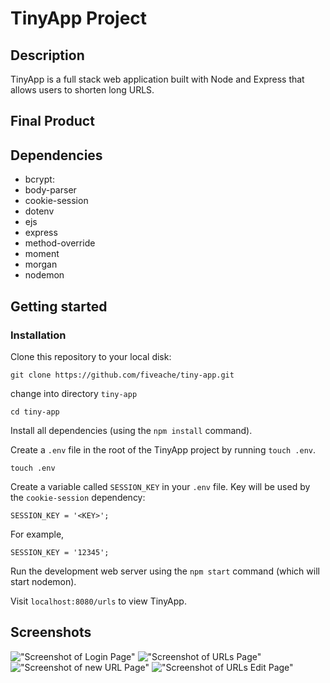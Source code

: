 # TinyApp Project

## Description
TinyApp is a full stack web application built with Node and Express that allows users to shorten long URLS.

## Final Product

## Dependencies

* bcrypt:
* body-parser
* cookie-session
* dotenv
* ejs
* express
* method-override
* moment
* morgan
* nodemon

## Getting started

### Installation

Clone this repository to your local disk:
```
git clone https://github.com/fiveache/tiny-app.git
```

change into directory `tiny-app`
```
cd tiny-app
```

Install all dependencies (using the `npm install` command).

Create a `.env` file in the root of the TinyApp project by running `touch .env`.
```
touch .env
```
Create a variable called `SESSION_KEY` in your `.env` file. Key will be used by the `cookie-session` dependency:
```
SESSION_KEY = '<KEY>';
```

For example,
```
SESSION_KEY = '12345';
```

Run the development web server using the `npm start` command (which will start nodemon).

Visit `localhost:8080/urls` to view TinyApp.

## Screenshots
!["Screenshot of Login Page"](https://github.com/fiveache/tiny-app/blob/master/docs/loginpage.png?raw=true)
!["Screenshot of URLs Page"](https://github.com/fiveache/tiny-app/blob/master/docs/urlpage.png?raw=true)
!["Screenshot of new URL Page"](https://github.com/fiveache/tiny-app/blob/master/docs/newurl.png?raw=true)
!["Screenshot of URLs Edit Page"](https://github.com/fiveache/tiny-app/blob/master/docs/urlupdatepage.png?raw=true)
